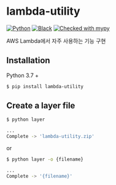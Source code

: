 # lambda-utility
[![Python](https://img.shields.io/badge/python-v3.9-blue.svg?&logo=python&style=flat)](https://docs.python.org/3.9/)
[![Black](https://img.shields.io/badge/code%20style-black-000000.svg)](https://github.com/psf/black)
[![Checked with mypy](http://www.mypy-lang.org/static/mypy_badge.svg)](http://mypy-lang.org/)

AWS Lambda에서 자주 사용하는 기능 구현

## Installation
Python 3.7 +
```bash
$ pip install lambda-utility
```

## Create a layer file
```bash
$ python layer

...
Complete -> 'lambda-utility.zip'
```
or
```bash
$ python layer -o {filename}

...
Complete -> '{filename}'
```
